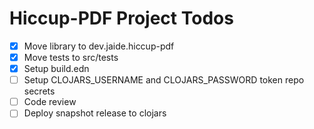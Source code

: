 # Hiccup-PDF Project Todos

- [x] Move library to dev.jaide.hiccup-pdf
- [x] Move tests to src/tests
- [x] Setup build.edn
- [ ] Setup CLOJARS_USERNAME and CLOJARS_PASSWORD token repo secrets
- [ ] Code review
- [ ] Deploy snapshot release to clojars
